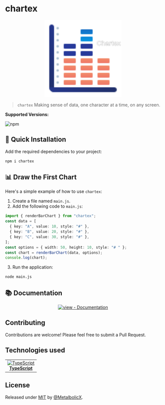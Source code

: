 # chartex

<div align="center">
  <img src="./docs/_media/chartex-logo.svg" alt="chartex Logo" width="250" height="250" />
</div>

> `chartex` Making sense of data, one character at a time, on any screen.

**Supported Versions:**

![npm](https://img.shields.io/badge/npm->=22.x.x-blue)

## 🚀 Quick Installation

Add the required dependencies to your project:

```sh
npm i chartex
```

## 📊 Draw the First Chart

Here's a simple example of how to use `chartex`:

1. Create a file named `main.js`.
2. Add the following code to `main.js`:

```ts
import { renderBarChart } from "chartex";
const data = [
  { key: "A", value: 10, style: "#" },
  { key: "B", value: 20, style: "#" },
  { key: "C", value: 30, style: "#" },
];
const options = { width: 50, height: 10, style: "# " };
const chart = renderBarChart(data, options);
console.log(chart);
```

3. Run the application:

```sh
node main.js
```

## 📚 Documentation

<div align="center">

  [![view - Documentation](https://img.shields.io/badge/view-Documentation-blue?style=for-the-badge)](https://metalbolicx.github.io/chartex)

</div>

## Contributing

Contributions are welcome! Please feel free to submit a Pull Request.

## Technologies used

<table>
  <tr>
    <td align="center">
      <a href="https://www.typescriptlang.org/" target="_blank">
        <img src="https://upload.wikimedia.org/wikipedia/commons/4/4c/Typescript_logo_2020.svg" alt="TypeScript" width="42" height="42" /><br/>
        <b>TypeScript</b><br/>
      </a>
    </td>
  </tr>
</table>

## License

Released under [MIT](/LICENSE) by [@MetalbolicX](https://github.com/MetalbolicX).
